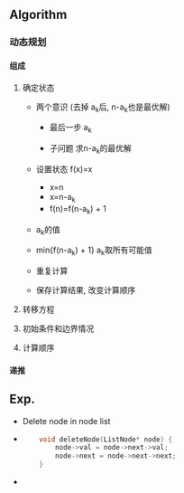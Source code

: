 ## Algorithm
### 动态规划
#### 组成
1. 确定状态  

   - 两个意识 (去掉 a<sub>k</sub>后, n-a<sub>k</sub>也是最优解)
     - 最后一步 a<sub>k</sub>

     - 子问题 求n-a<sub>k</sub>的最优解

   - 设置状态 f(x)=x

     - x=n
     - x=n-a<sub>k</sub>    
     - f(n)=f(n-a<sub>k</sub>) + 1

   -  a<sub>k</sub>的值

     - min{f(n-a<sub>k</sub>) + 1}    a<sub>k</sub>取所有可能值

   -  重复计算

     - 保存计算结果, 改变计算顺序

   

3. 转移方程

4. 初始条件和边界情况

5. 计算顺序



#### 递推







## Exp.

- Delete node in node list

- ```c++
      void deleteNode(ListNode* node) {
          node->val = node->next->val;
          node->next = node->next->next;
      }
  ```

- 
